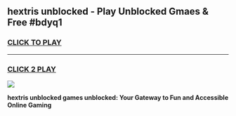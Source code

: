 
## hextris unblocked - Play Unblocked Gmaes & Free #bdyq1
<h3>
<a href="https://news.freeplayer.one?title=hextris_unblocked&ref=24F">CLICK TO PLAY</a></h3>
<hr>

<h3>
<a href="https://news.freeplayer.one?title=hextris_unblocked&ref=24F">CLICK 2 PLAY</a>
  
</h3>

<a href="https://news.freeplayer.one?title=hextris_unblocked&ref=24F/"><img src="https://clearcache.store/games.png"></a>


**hextris unblocked games unblocked: Your Gateway to Fun and Accessible Online Gaming**
